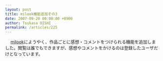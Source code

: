 ```yaml
---
layout: post
title: milook機能追加その3
date: 2007-09-20 00:00:00 +0900
author: Tsukasa OISHI
permalink: /articles/225
---
```



　 [milook](http://milook.kaeruspoon.net/)にようやく、作品ごとに感想・コメントをつけられる機能を追加しました。閲覧は誰でもできますが、感想やコメントをかけるのは登録したユーザだけとなっています。  

